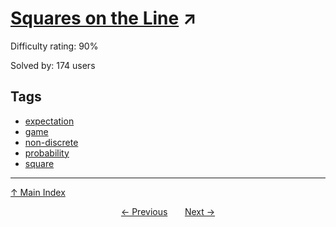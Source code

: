 # [Squares on the Line](https://projecteuler.net/problem=644) ↗️

Difficulty rating: 90%

Solved by: 174 users
## Tags

- [expectation](../tags/expectation.md)
- [game](../tags/game.md)
- [non-discrete](../tags/non-discrete.md)
- [probability](../tags/probability.md)
- [square](../tags/square.md)



---

[↑ Main Index](../README.md)


<div align=center><a href='643.md'>← Previous</a> &nbsp;&nbsp; &nbsp;&nbsp;  <a href='645.md'>Next →</a></div>

